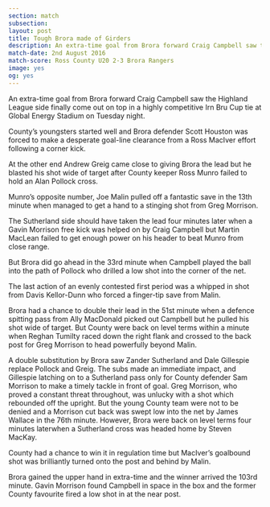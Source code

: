 ```yaml
---
section: match
subsection:
layout: post
title: Tough Brora made of Girders
description: An extra-time goal from Brora forward Craig Campbell saw the Highland League side finally come out on top in a highly competitive Irn Bru Cup tie at Global Energy Stadium on Tuesday night.
match-date: 2nd August 2016
match-score: Ross County U20 2-3 Brora Rangers
image: yes
og: yes
---
```

An extra-time goal from Brora forward Craig Campbell saw the Highland League side finally come out on top in a highly competitive Irn Bru Cup tie at Global Energy Stadium on Tuesday night.

County’s youngsters started well and Brora defender Scott Houston was forced to make a desperate goal-line clearance from a Ross MacIver effort following a corner kick.

At the other end Andrew Greig came close to giving Brora the lead but he blasted his shot wide of target after County keeper Ross Munro failed to hold an Alan Pollock cross.

Munro’s opposite number, Joe Malin pulled off a fantastic save in the 13th minute when managed to get a hand to a stinging shot from Greg Morrison.

The Sutherland side should have taken the lead four minutes later when a Gavin Morrison free kick was helped on by Craig Campbell but Martin MacLean failed to get enough power on his header to beat Munro from close range.

But Brora did go ahead in the 33rd minute when Campbell played the ball into the path of Pollock who drilled a low shot into the corner of the net.

The last action of an evenly contested first period was a whipped in shot from Davis Kellor-Dunn who forced a finger-tip save from Malin.

Brora had a chance to double their lead in the 51st minute when a defence spitting pass from Ally MacDonald picked out Campbell but he pulled his shot wide of target.
But County were back on level terms within a minute when Reghan Tumilty raced down the right flank and crossed to the back post for Greg Morrison to head powerfully beyond Malin.

A double substitution by Brora saw Zander Sutherland and Dale Gillespie replace Pollock and Greig.
The subs made an immediate impact, and Gillespie latching on to a Sutherland pass only for County defender Sam Morrison to make a timely tackle in front of goal.
Greg Morrison, who proved a constant threat throughout, was unlucky with a shot which rebounded off the upright.
But the young County team were not to be denied and a Morrison cut back was swept low into the net by James Wallace in the 76th minute.
However, Brora were back on level terms four minutes laterwhen a Sutherland cross was headed home by Steven MacKay.   

County had a chance to win it in regulation time but MacIver’s goalbound shot was brilliantly turned onto the post and behind by Malin.

Brora gained the upper hand in extra-time and the winner arrived the 103rd minute. Gavin Morrison found Campbell in space in the box and the former County favourite fired a low shot in at the near post.